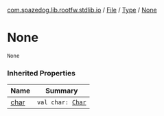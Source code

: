 [com.spazedog.lib.rootfw.stdlib.io](../../index.md) / [File](../index.md) / [Type](index.md) / [None](.)

# None

`None`

### Inherited Properties

| Name | Summary |
|---|---|
| [char](char.md) | `val char: `[`Char`](https://kotlinlang.org/api/latest/jvm/stdlib/kotlin/-char/index.html) |
